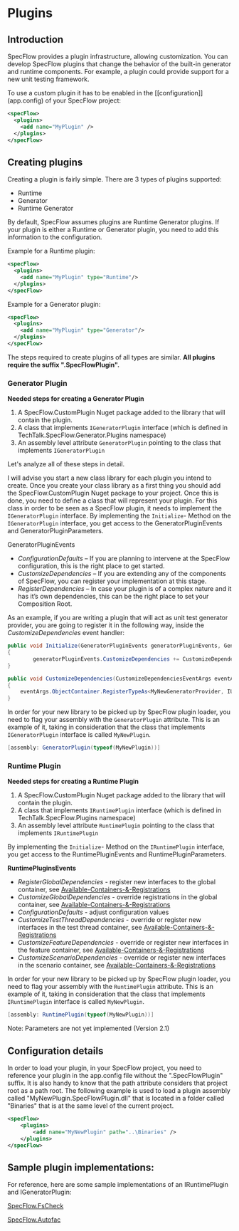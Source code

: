 # Plugins

## Introduction

SpecFlow provides a plugin infrastructure, allowing customization. You can develop SpecFlow plugins that change the behavior of the built-in generator and runtime components. For example, a plugin could provide support for a new unit testing framework.

To use a custom plugin it has to be enabled in the [[configuration]] (app.config) of your SpecFlow project:

```xml
<specFlow>
  <plugins>
    <add name="MyPlugin" />
  </plugins>
</specFlow>
```

## Creating plugins

Creating a plugin is fairly simple. There are 3 types of plugins supported:

* Runtime
* Generator
* Runtime Generator

By default, SpecFlow assumes plugins are Runtime Generator plugins. If your plugin is either a Runtime or Generator plugin, you need to add this information to the configuration.

Example for a Runtime plugin:
```xml
<specFlow>
  <plugins>
    <add name="MyPlugin" type="Runtime"/>
  </plugins>
</specFlow>
```

Example for a Generator plugin:
```xml
<specFlow>
  <plugins>
    <add name="MyPlugin" type="Generator"/>
  </plugins>
</specFlow>
```

The steps required to create plugins of all types are similar. **All plugins require the suffix ".SpecFlowPlugin".**

### Generator Plugin

**Needed steps for creating a Generator Plugin**

1. A SpecFlow.CustomPlugin Nuget package added to the library that will contain the plugin.
2. A class that implements `IGeneratorPlugin` interface (which is defined in TechTalk.SpecFlow.Generator.Plugins namespace)
3. An assembly level attribute `GeneratorPlugin` pointing to the class that implements `IGeneratorPlugin`

Let's analyze all of these steps in detail.

I will advise you start a new class library for each plugin you intend to create. Once you create your class library as a first thing you should add the SpecFlow.CustomPlugin Nuget package to your project.
Once this is done, you need to define a class that will represent your plugin. For this class in order to be seen as a SpecFlow plugin, it needs to implement the `IGeneratorPlugin` interface.
By implementing the `Initialize`- Method on the `IGeneratorPlugin` interface, you get access to the GeneratorPluginEvents and GeneratorPluginParameters.

GeneratorPluginEvents

* *ConfigurationDefaults* – If you are planning to intervene at the SpecFlow configuration, this is the right place to get started.
* *CustomizeDependencies* – If you are extending any of the components of SpecFlow, you can register your implementation at this stage.
* *RegisterDependencies* – In case your plugin is of a complex nature and it has it’s own dependencies, this can be the right place to set your Composition Root.

As an example, if you are writing a plugin that will act as unit test generator provider, you are going to register it in the following way, inside the *CustomizeDependencies* event handler:

```csharp
public void Initialize(GeneratorPluginEvents generatorPluginEvents, GeneratorPluginParameters generatorPluginParameters)
{
        generatorPluginEvents.CustomizeDependencies += CustomizeDependencies;
}

public void CustomizeDependencies(CustomizeDependenciesEventArgs eventArgs)
{
	eventArgs.ObjectContainer.RegisterTypeAs<MyNewGeneratorProvider, IUnitTestGeneratorProvider>();
}
```

In order for your new library to be picked up by SpecFlow plugin loader, you need to flag your assembly with the `GeneratorPlugin` attribute. This is an example of it, taking in consideration that  the class that implements `IGeneratorPlugin` interface is called `MyNewPlugin`.
```csharp
[assembly: GeneratorPlugin(typeof(MyNewPlugin))]
```

### Runtime Plugin

**Needed steps for creating a Runtime Plugin**

1. A SpecFlow.CustomPlugin Nuget package added to the library that will contain the plugin.
2. A class that implements `IRuntimePlugin` interface (which is defined in TechTalk.SpecFlow.Plugins namespace)
3. An assembly level attribute `RuntimePlugin` pointing to the class that implements `IRuntimePlugin`

By implementing the `Initialize`- Method on the `IRuntimePlugin` interface, you get access to the RuntimePluginEvents and RuntimePluginParameters.

**RuntimePluginsEvents**

* *RegisterGlobalDependencies* - register new interfaces to the global container, see <a href="https://github.com/techtalk/SpecFlow/wiki/Available-Containers-&-Registrations">Available-Containers-&-Registrations</a>
* *CustomizeGlobalDependencies* - override registrations in the global container, see <a href="https://github.com/techtalk/SpecFlow/wiki/Available-Containers-&-Registrations">Available-Containers-&-Registrations</a>
* *ConfigurationDefaults* - adjust configuration values
* *CustomizeTestThreadDependencies* - override or register new interfaces in the test thread container, see <a href="https://github.com/techtalk/SpecFlow/wiki/Available-Containers-&-Registrations">Available-Containers-&-Registrations</a>
* *CustomizeFeatureDependencies* - override or register new interfaces in the feature container, see <a href="https://github.com/techtalk/SpecFlow/wiki/Available-Containers-&-Registrations">Available-Containers-&-Registrations</a>
* *CustomizeScenarioDependencies* - override or register new interfaces in the scenario container, see <a href="https://github.com/techtalk/SpecFlow/wiki/Available-Containers-&-Registrations">Available-Containers-&-Registrations</a>

In order for your new library to be picked up by SpecFlow plugin loader, you need to flag your assembly with the `RuntimePlugin` attribute. This is an example of it, taking in consideration that the class that implements `IRuntimePlugin` interface is called `MyNewPlugin`.
```csharp
[assembly: RuntimePlugin(typeof(MyNewPlugin))]
```

Note: Parameters are not yet implemented (Version 2.1)

## Configuration details

In order to load your plugin, in your SpecFlow project, you need to reference your plugin in the app.config file without the ".SpecFlowPlugin" suffix. It is also handy to know that the path attribute considers that project root as a path root. The following example is used to load a plugin assembly called "MyNewPlugin.SpecFlowPlugin.dll" that is located in a folder called "Binaries" that is at the same level of the current project.

```xml
<specFlow>
	<plugins>
		<add name="MyNewPlugin" path="..\Binaries" />
	</plugins>
</specFlow>
```
## Sample plugin implementations:

For reference, here are some sample implementations of an IRuntimePlugin and IGeneratorPlugin:

[SpecFlow.FsCheck](https://github.com/gasparnagy/SpecFlow.FsCheck/blob/master/src/SpecFlow.FsCheck.SpecFlowPlugin/FsCheckPlugin.cs)

[SpecFlow.Autofac](https://github.com/phatcher/SpecFlow.Unity/blob/master/code/SpecFlow.Unity.SpecFlowPlugin/UnityPlugin.cs)
